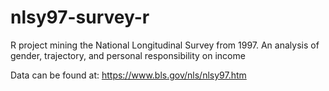 # nlsy97-survey-r
R project mining the National Longitudinal Survey from 1997. An analysis of gender, trajectory, and personal responsibility on income

Data can be found at: https://www.bls.gov/nls/nlsy97.htm
